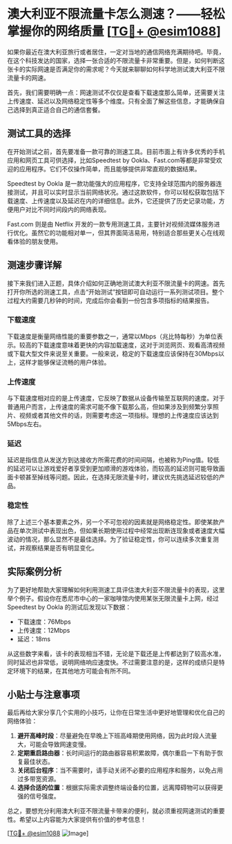 # 澳大利亚不限流量卡怎么测速？——轻松掌握你的网络质量 [[TG💪+ @esim1088](https://t.me/s/esim1088)]

如果你最近在澳大利亚旅行或者居住，一定对当地的通信网络充满期待吧。毕竟，在这个科技发达的国家，选择一张合适的不限流量卡非常重要。但是，如何判断这张卡的实际网速是否满足你的需求呢？今天就来聊聊如何科学地测试澳大利亚不限流量卡的网速。

首先，我们需要明确一点：网速测试不仅仅是查看下载速度那么简单，还需要关注上传速度、延迟以及网络稳定性等多个维度。只有全面了解这些信息，才能确保自己选择到真正适合自己的通信套餐。

## 测试工具的选择

在开始测试之前，首先要准备一款可靠的测速工具。目前市面上有许多优秀的手机应用和网页工具可供选择，比如Speedtest by Ookla、Fast.com等都是非常受欢迎的应用程序。它们不仅操作简单，而且能够提供非常直观的数据结果。

Speedtest by Ookla 是一款功能强大的应用程序，它支持全球范围内的服务器连接测试，并且可以实时显示当前网络状况。通过这款软件，你可以轻松获取包括下载速度、上传速度以及延迟在内的详细信息。此外，它还提供了历史记录功能，方便用户对比不同时间段内的网络表现。

Fast.com 则是由 Netflix 开发的一款专用测速工具，主要针对视频流媒体服务进行优化。虽然它的功能相对单一，但其界面简洁易用，特别适合那些更关心在线观看体验的朋友使用。

## 测速步骤详解

接下来我们进入正题，具体介绍如何正确地测试澳大利亚不限流量卡的网速。首先打开你所选的测速工具，点击“开始测试”按钮即可自动运行一系列测试项目。整个过程大约需要几秒钟的时间，完成后你会看到一份包含多项指标的结果报告。

### 下载速度

下载速度是衡量网络性能的重要参数之一，通常以Mbps（兆比特每秒）为单位表示。较高的下载速度意味着更快的内容加载速度，这对于浏览网页、观看高清视频或下载大型文件来说至关重要。一般来说，稳定的下载速度应该保持在30Mbps以上，这样才能够保证流畅的用户体验。

### 上传速度

与下载速度相对应的是上传速度，它反映了数据从设备传输至互联网的速度。对于普通用户而言，上传速度的需求可能不像下载那么高，但如果涉及到频繁分享照片、视频或者其他文件的话，则需要考虑这一项指标。理想的上传速度应该达到5Mbps左右。

### 延迟

延迟是指信息从发送方到达接收方所需花费的时间间隔，也被称为Ping值。较低的延迟可以让游戏爱好者享受到更加顺滑的游戏体验，而较高的延迟则可能导致画面卡顿甚至掉线等问题。因此，在选择无限流量卡时，建议优先挑选延迟较低的产品。

### 稳定性

除了上述三个基本要素之外，另一个不可忽视的因素就是网络稳定性。即使某款产品在单次测试中表现出色，但如果长期使用过程中经常出现断连现象或者速度大幅波动的情况，那么显然不是最佳选择。为了验证稳定性，你可以连续多次重复测试，并观察结果是否有明显变化。

## 实际案例分析

为了更好地帮助大家理解如何利用测速工具评估澳大利亚不限流量卡的表现，这里举个例子。假设你在悉尼市中心的一家咖啡馆内使用某张无限流量卡上网，经过Speedtest by Ookla 的测试后发现以下数据：

- 下载速度：76Mbps
- 上传速度：12Mbps
- 延迟：18ms

从这些数字来看，该卡的表现相当不错，无论是下载还是上传都达到了较高水准，同时延迟也非常低，说明网络响应速度快。不过需要注意的是，这样的成绩只是特定环境下的结果，在其他地方可能会有所不同。

## 小贴士与注意事项

最后再给大家分享几个实用的小技巧，让你在日常生活中更好地管理和优化自己的网络体验：

1. **避开高峰时段**：尽量避免在早晚上下班高峰期使用网络，因为此时段人流量大，可能会导致网速变慢。
2. **定期重启路由器**：长时间运行的路由器容易积累故障，偶尔重启一下有助于恢复最佳状态。
3. **关闭后台程序**：当不需要时，请手动关闭不必要的应用程序和服务，以免占用过多带宽资源。
4. **选择合适的位置**：根据实际需求调整终端设备的位置，远离障碍物可以获得更强的信号强度。

总之，要想充分利用澳大利亚不限流量卡带来的便利，就必须重视网速测试的重要性。希望以上内容能为大家提供有价值的参考信息！

[[TG💪+ @esim1088](https://t.me/s/esim1088) ![Image](https://i.postimg.cc/4NQfJmqS/Snipaste-2025-05-13-00-14-12.png)]